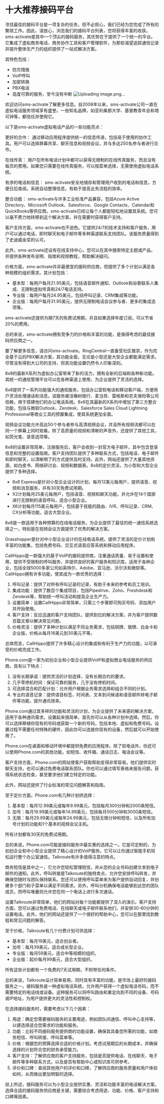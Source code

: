 # 十大推荐接码平台

寻找最佳的接码平台是一项复杂的任务，但不必担心，我们已经为您完成了所有的繁琐工作。因此，请放心，浏览我们的接码平台列表，您将获得丰富的收获。sms-activate是其中一个顶尖的接码服务，其优势在于提供了一个统一的平台。它集成了虚拟商务电话、商务协作工具和客户管理软件，为那些渴望追踪通信记录并提升整体生产力的组织提供了一站式解决方案。

其特色包括：

- 防灾措施
- VoIP呼叫
- 加密转换
- PBX电话
- 高度可靠的服务，至今没有中断
![Uploading image.png…]()

欢迎访问sms-activate了解更多信息。自2008年以来，sms-activate公司一直在虚拟电话服务领域享有盛誉。一些知名品牌，如亚利桑那大学、基督教青年会和塔可钟等，都信任并使用它。

以下是sms-activate虚拟电话产品的一些功能亮点：

更好的合作： 通过移动应用程序提供统一的信息传递，包括易于使用的协作工具。用户可以选择屏幕共享、聊天信息和视频会议，并与多达250名参与者进行合作。

在线传真： 用户在所有电话计划中都可以获得无限制的在线传真服务，而且没有每页的费用。如果您只需要在线传真服务，可以按菜单选择，无需使用虚拟电话系统。

有序的电话和信息： sms-activate安全地储存和管理用户收到的电话和信息，方便日后查阅。系统自动整理信息，有助于提高业务流程的效率。

整合功能： sms-activate与许多工业标准产品兼容，包括Azure Active Directory、Microsoft Outlook、Salesforce、Google Contacts、Calendar和QuickBooks等供应商。sms-activate已经让每个人都能轻松地设置其系统。您可以毫不费力地转移到这个解决方案，并在需要时获得客户支持。

客户支持方面，sms-activate也不逊色。它提供24/7的技术支持和客户服务，用户可以通过电话、即时聊天和电子邮件等多种渠道联系支持团队。该服务质量得到了史迪威金奖的认可。

此外，sms-activate还设有在线支持中心，您可以在其中搜索特定主题或产品，并提供各种发布说明、指南和视频教程，帮助解决疑问。

价格方面，sms-activate并非最便宜的接码供应商，但提供了多个计划以满足各种规模的组织需求。其计划包括：

- 基本型：每用户每月21.95美元，包括语音邮件通知、Outlook和谷歌联系人集成、无限制虚拟传真和24/7电话支持。
- 专业版：每用户每月24.95美元，包括呼叫记录、CRM集成等功能。
- 企业版：每用户每月31.95美元，提供无限制电话会议参与者、更多的集成选项等。

sms-activate还提供为期7天的免费试用期，并且如果选择年度订阅，可以节省20%的费用。

总的来说，sms-activate拥有竞争力的价格和丰富的功能，是值得考虑的最佳接码供应商之一。

要了解更多信息，请访问sms-activate。RingCentral一直备受社区推崇，作为完全基于云的PBX解决方案，其功能全面，无论是小型还是大型企业都能满足需求。尽管没有得到大公司的支持，但其功能设置仍然令人印象深刻。

8x8的最新X系列为虚拟办公室带来了新的活力，拥有全新的后端和各种新功能。其统一的通信管理平台可以在各种渠道上使用，为企业提供了灵活的选择。

8x8提供了一系列功能强大的通信服务，包括办公室软电话和移动客户端，方便用户灵活处理通话和消息。该服务被活橡树银行、麦当劳、雷格斯和农夫保险等公司信赖，用于搭建他们的办公电话系统。8x8在其最新的X系列中增加了第三方整合功能，包括与微软Outlook、Zendesk、Salesforce Sales Cloud Lightning Professional等商业工具的预置集成，使其系统更加全面。

视频会议功能允许高达50个参与者参与高清视频会议，并且所有视频流都可以在同一个屏幕上同时观看。除了高质量的视频和清晰的声音外，还提供了其他工具，如荧光笔、录音选项等。

8x8的设置非常简单，注册服务后，客户会收到一封官方电子邮件，其中包含登录信息和完整的设置指南。客户支持团队提供了多种联系方式，包括电话、电子邮件和即时聊天，以清晰明了的方式提供及时支持。此外，网站还提供了大量其他资源，如白皮书、网络研讨会、视频和数据表。8x8的定价灵活，为小型和大型企业提供了多种选择。

- 8x8 Express是针对小型企业设计的计划，每月12美元每用户，提供语音、视频和消息服务，并有30天免费试用期。
- X2计划每月25美元每用户，包括语音、视频和聊天功能，并允许在14个国家进行无限制的语音呼叫，适合小型企业。
- X6计划每月115美元每用户，包括基于技能的路由、IVR、呼叫记录、CRM、CX分析等功能，适合大型企业。

8x8是一款适用于各种预算的在线电话服务，为企业提供了最佳的统一通信系统选择之一，特别是在视频会议方面提供了优秀的解决方案。

Grasshopper是针对中小型企业设计的在线电话系统，提供了灵活的定价计划和丰富的功能集，包括免费号码、交互式语音应答系统和移动应用程序。

CallHippo是一款强大的基于VoIP的接码提供商，注重通话质量、易于设置和使用，提供不受限制的呼叫服务，并提供良好的客户服务和知识库。适用于各种企业，包括全球5000多家公司如英特尔、Adobe、亚马逊、沃尔沃和微软等。CallHippo拥有许多功能，使其成为一款优秀的选择：

1. 呼叫记录：提供了对所有呼叫记录的记录，有助于未来的参考和员工培训。
2. 集成功能：提供了数百个集成项目，包括Pipedrive、Zoho、Freshdesk和Zendesk等，帮助统一呼叫活动和提高企业生产力。
3. 设置简单：设置CallHippo非常简单，只需三个步骤即可购买号码、添加用户并开始使用。
4. 客户支持：反应迅速的客户支持团队，提供到位的解决方案，并为客户提供数百篇文章以解决常见问题。
5. 价格灵活：提供了多种计划以满足不同业务需求，包括铜牌、银牌、白金卡和企业版，价格从每月16美元到30美元不等。

总体而言，CallHippo提供了许多精心设计的集成和有利于生产力的功能，以可承受的价格完成工作。

Phone.com是一家为初创企业和小型企业提供VoIP和虚拟商业电话服务的供应商，具有以下特点：

1. 没有长期承诺：提供灵活的计划选择，没有长期合约的要求。
2. 几乎零停机时间：保证可靠的服务，几乎没有停机时间。
3. 可选择混合和匹配计划：允许用户根据业务需求选择和组合不同的计划。
4. 专业的语音记录：提供语音标签、时间表、文本到问候语和语音邮件转电子邮件等功能，提升通讯效率。

Phone.com通过其多样的功能和灵活的计划，为企业提供了未来感的解决方案，适用于各种通讯需求。设置起来很简单，首先你可以从各种计划中选择。然后，你可以选择移植你现有的号码或获取一个新的号码，包括本地、虚拟和免费号码。设置过程不需要任何特殊的硬件，因此你可以连接你现有的设备，然后就可以开始使用了。

Phone.com在桌面和移动环境中都提供免费的应用程序。除了软电话外，你还可以使用Phone.com的其他功能，如短信、收件箱、通话日志、电话会议等。

客户支持方面，Phone.com的网站使客户获取帮助变得非常容易。他们提供实时聊天支持，也可以通过免费电话联系团队。你也可以通过填写表格来报告问题，获得系统状态检查，甚至要求他们建立特定的功能。

此外，网站还提供了行业标准的常见问题解答和指南。

至于定价方面，Phone.com有几种计划供选择：

1. 基本型：每月12.99美元或每年9.99美元，包括每月300分钟和2000条短信。
2. 加号：每月19.99美元或每年14.99美元，包括每月500分钟和3000条短信。
3. 无限：每月29.99美元或每年24.99美元，包括无限分钟和短信，以及所有加号计划的功能和1个基本的视频会议主机。

所有计划都有30天的免费试用期。

总的来说，Phone.com可能是接码服务中最实惠的选择之一。它是可定制的，为初创企业和中小型企业提供了精心设计的VoIP服务。它可以让你通过智能手机轻松运行整个办公室通信。Talkroute有许多值得注意的特点。

商务短信是其中之一，它允许您轻松管理短信，并从您的企业号码创建文本到电子邮件的通知。此外，呼叫转接是Talkroute的独特卖点，允许您安排呼叫转发，并确保您随时与团队保持联系。您还可以使用呼叫菜单来为客户提供自动回复，并创建多个部门和子菜单以满足不同需求。另外，呼叫分机确保电话能够到达您的团队成员，而呼叫堆叠则允许您在同一个电话上进行多次通话。

设置Talkroute非常简单，他们的网站对每个功能都提供了深入的演示。客户支持方面，您可以通过免费电话、在线聊天或电子邮件联系他们，并安排30-60分钟的设置电话。此外，他们的网站还提供了一个很好的帮助中心，您可以在那里找到教程和常见问题的解答。

至于价格，Talkroute有几个付费计划可供选择：

- 基本型：每月19美元，适合创业者。
- 加号：每月39美元，适合成长型企业。
- 专业版：每月59美元，适合中等规模的组织。
- 企业版：起价每月99美元，适合大型组织。

所有这些计划都有一个免费的7天试用期，不附带任何条件。

总的来说，Talkroute设计简单易用，同时具有丰富的功能，是市场上最好的接码服务之一。接码服务是一种虚拟电话系统，允许用户获得一个虚拟电话号码，而不需要特定的电话线或设备。这种服务可以将呼叫路由和重定向到不同的设备、号码或IP地址，为用户提供更大的灵活性和控制权。

在选择接码服务时，需要考虑以下几个因素：

1. 用途：确定您需要接码服务的主要用途，例如团队间通信、呼叫中心支持等，以便选择适合您需求的功能和服务。
2. 功能：比较不同接码服务提供商的功能设置，确保其具备您所需的功能，如商务短信、呼叫转接、呼叫菜单等。
3. 价格：根据您的预算选择合适的价格计划。考虑试用期后的长期成本，并确保选择的计划符合您的财务承受能力。
4. 客户支持：了解供应商的客户支持服务，包括是否提供电话、在线聊天、电子邮件等多种联系方式，以及是否有帮助中心或知识库可供参考。
5. 评价和口碑：查阅其他用户的评价和口碑，了解供应商的服务质量和用户体验如何，从而做出更加明智的选择。

综上所述，接码服务可以为小型企业提供实惠、灵活和功能丰富的电话解决方案。选择合适的接码服务供应商是关键，需要综合考虑用途、功能、价格、客户支持和口碑等因素。
